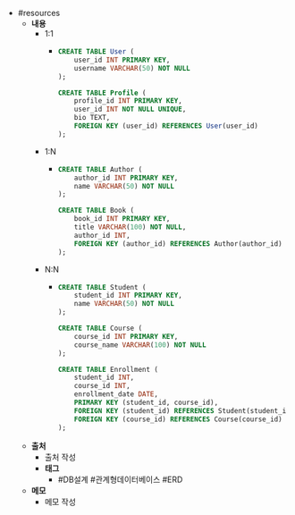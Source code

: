 - #resources
	- **내용**
		- 1:1
			- ```sql
			  CREATE TABLE User (
			      user_id INT PRIMARY KEY,
			      username VARCHAR(50) NOT NULL
			  );
			  
			  CREATE TABLE Profile (
			      profile_id INT PRIMARY KEY,
			      user_id INT NOT NULL UNIQUE,
			      bio TEXT,
			      FOREIGN KEY (user_id) REFERENCES User(user_id)
			  );
			  ```
		- 1:N
			- ```sql
			  CREATE TABLE Author (
			      author_id INT PRIMARY KEY,
			      name VARCHAR(50) NOT NULL
			  );
			  
			  CREATE TABLE Book (
			      book_id INT PRIMARY KEY,
			      title VARCHAR(100) NOT NULL,
			      author_id INT,
			      FOREIGN KEY (author_id) REFERENCES Author(author_id)
			  );
			  ```
		- N:N
			- ```sql
			  CREATE TABLE Student (
			      student_id INT PRIMARY KEY,
			      name VARCHAR(50) NOT NULL
			  );
			  
			  CREATE TABLE Course (
			      course_id INT PRIMARY KEY,
			      course_name VARCHAR(100) NOT NULL
			  );
			  
			  CREATE TABLE Enrollment (
			      student_id INT,
			      course_id INT,
			      enrollment_date DATE,
			      PRIMARY KEY (student_id, course_id),
			      FOREIGN KEY (student_id) REFERENCES Student(student_id),
			      FOREIGN KEY (course_id) REFERENCES Course(course_id)
			  );
			  ```
	- **출처**
		- 출처 작성
		- **태그**
			- #DB설계  #관계형데이터베이스 #ERD
	- **메모**
		- 메모 작성